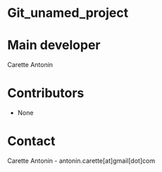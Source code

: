 # Git_unamed_project

# Main developer

Carette Antonin

# Contributors

* None

# Contact

Carette Antonin - antonin.carette[at]gmail[dot]com

